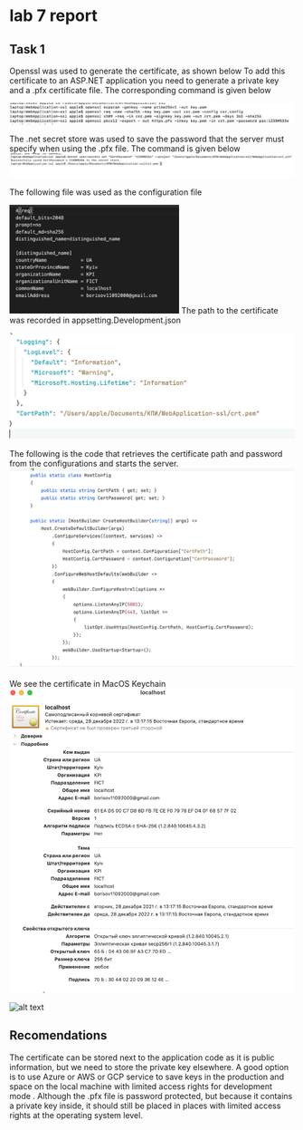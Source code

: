 # lab 7 report

## Task 1 
<!-- In this task, we generated 100,000 passwords according to the specified characteristics. A set of 100,000 passwords consists of 70 percent of the "top 100,000 passwords" list, 10 percent of the "top 100 popular passwords" list, as well as 10 percent of completely random passwords, and the rest are plausible human passwords.

The next step was to choose two hashing schemes proposed in the task. The first is MD5 and the second is sha-1 + salt. -->

Openssl was used to generate the certificate, as shown below
To add this certificate to an ASP.NET application you need to generate a private key and a .pfx certificate file. The corresponding command is given below

<!-- <img src="images/lab7/img1.png" alt="drawing" width="300"/> -->
![alt text](images/lab7/img1.png "Title")

The .net secret store was used to save the password that the server must specify when using the .pfx file. The command is given below
![alt text](images/lab7/img2.png "Title")
<!-- <img src="images/lab7/img2.png" alt="drawing" width="300"/> -->

The following file was used as the configuration file

<!-- ![alt text](images/lab7/img3.png "Title") -->
<img src="images/lab7/img3.png" alt="drawing" width="300"/>
The path to the certificate was recorded in appsetting.Development.json

![alt text](images/lab7/img4.png "Title")
<!-- <img src="images/lab7/img4.png" alt="drawing" width="300"/> -->
The following is the code that retrieves the certificate path and password from the configurations and starts the server.
<img src="images/lab7/img5.png" alt="drawing" width="700"/>

We see the certificate in MacOS Keychain
<img src="images/lab7/img6.png" alt="drawing" width="700"/>





![alt text](lab4/img/img3.png "Title")
## Recomendations 
The certificate can be stored next to the application code as it is public information, but we need to store the private key elsewhere. A good option is to use Azure or AWS or GCP service to save keys in the production and space on the local machine with limited access rights for development mode
. Although the .pfx file is password protected, but because it contains a private key inside, it should still be placed in places with limited access rights at the operating system level.